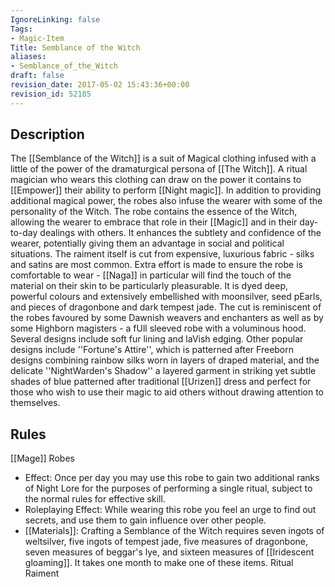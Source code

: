 ```yaml
---
IgnoreLinking: false
Tags:
- Magic-Item
Title: Semblance of the Witch
aliases:
- Semblance_of_the_Witch
draft: false
revision_date: 2017-05-02 15:43:36+00:00
revision_id: 52185
---
```


## Description
The [[Semblance of the Witch]] is a suit of Magical clothing infused with a little of the power of the dramaturgical persona of [[The Witch]]. A ritual magician who wears this clothing can draw on the power it contains to [[Empower]] their ability to perform [[Night magic]]. In addition to providing additional magical power, the robes also infuse the wearer with some of the personality of the Witch.
The robe contains the essence of the Witch, allowing the wearer to embrace that role in their [[Magic]] and in their day-to-day dealings with others. It enhances the subtlety and confidence of the wearer, potentially giving them an advantage in social and political situations.
The raiment itself is cut from expensive, luxurious fabric - silks and satins are most common. Extra effort is made to ensure the robe is comfortable to wear - [[Naga]] in particular will find the touch of the material on their skin to be particularly pleasurable. It is dyed deep, powerful colours and extensively embellished with moonsilver, seed pEarls, and pieces of dragonbone and dark tempest jade. The cut is reminiscent of the robes favoured by some Dawnish weavers and enchanters as well as by some Highborn magisters - a fUll sleeved robe with a voluminous hood. Several designs include soft fur lining and laVish edging.
Other popular designs include ''Fortune's Attire'', which is patterned after Freeborn designs combining rainbow silks worn in layers of draped material, and the delicate ''NightWarden's Shadow'' a layered garment in striking yet subtle shades of blue patterned after traditional [[Urizen]] dress and perfect for those who wish to use their magic to aid others without drawing attention to themselves.
## Rules
[[Mage]] Robes
* Effect: Once per day you may use this robe to gain two additional ranks of Night Lore for the purposes of performing a single ritual, subject to the normal rules for effective skill.
* Roleplaying Effect: While wearing this robe you feel an urge to find out secrets, and use them to gain influence over other people.
* [[Materials]]: Crafting a Semblance of the Witch requires seven ingots of weltsilver, five ingots of tempest jade, five measures of dragonbone, seven measures of beggar's lye, and sixteen measures of [[Iridescent gloaming]]. It takes one month to make one of these items.
Ritual Raiment